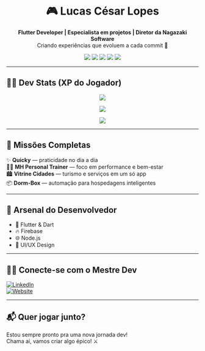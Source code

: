 <h1 align="center">🎮 Lucas César Lopes</h1>

<p align="center">
  <b>Flutter Developer | Especialista em projetos | Diretor da Nagazaki Software</b><br>
  Criando experiências que evoluem a cada commit 🚀
</p>

<p align="center">
  <img src="https://img.shields.io/badge/Flutter-%2302569B.svg?style=for-the-badge&logo=flutter&logoColor=white"/>
  <img src="https://img.shields.io/badge/Dart-%230175C2.svg?style=for-the-badge&logo=dart&logoColor=white"/>
  <img src="https://img.shields.io/badge/Firebase-FFCA28?style=for-the-badge&logo=firebase&logoColor=black"/>
  <img src="https://img.shields.io/badge/Node.js-339933?style=for-the-badge&logo=nodedotjs&logoColor=white"/>
  <img src="https://img.shields.io/badge/Design-User%20Experience-blueviolet?style=for-the-badge"/>
</p>

---

## 🧑‍💻 Dev Stats (XP do Jogador)

<p align="center">
  <img src="https://github-readme-stats.vercel.app/api?username=lucascesarlopes&show_icons=true&theme=tokyonight&hide_title=true&hide_border=true" />
</p>

<p align="center">
  <img src="https://github-readme-streak-stats.herokuapp.com/?user=lucascesarlopes&theme=tokyonight&hide_border=true" />
</p>

<p align="center">
  <img src="https://github-readme-stats.vercel.app/api/top-langs/?username=lucascesarlopes&layout=compact&theme=tokyonight&hide_border=true" />
</p>

---

## 🧩 Missões Completas

✨ **Quicky** — praticidade no dia a dia  
🏋️‍♂️ **MH Personal Trainer** — foco em performance e bem-estar  
🏙️ **Vitrine Cidades** — turismo e serviços em um só app  
📦 **Dorm-Box** — automação para hospedagens inteligentes

---

## 💼 Arsenal do Desenvolvedor

- 💙 Flutter & Dart
- 🔥 Firebase
- 🌐 Node.js
- 🎨 UI/UX Design

---

## 🧙‍♂️ Conecte-se com o Mestre Dev

[![LinkedIn](https://img.shields.io/badge/LinkedIn-Lucas%20César%20Lopes-blue?style=for-the-badge&logo=linkedin)](https://www.linkedin.com/in/lucas-césar-lopes-77929a17a/)  
[![Website](https://img.shields.io/badge/Nagazaki%20Software-Website-brightgreen?style=for-the-badge&logo=google-chrome)](https://www.nagazakisoftware.com.br)

---

## 📬 Quer jogar junto?

Estou sempre pronto pra uma nova jornada dev!  
Chama aí, vamos criar algo épico! ⚔️
